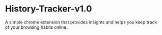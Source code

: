 # History-Tracker-v1.0
A simple chrome extension that provides insights and helps you keep track of your browsing habits online.
